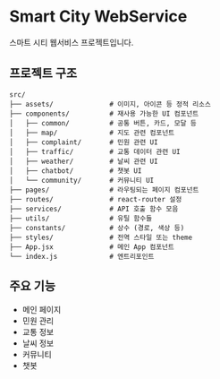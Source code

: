 # Smart City WebService

스마트 시티 웹서비스 프로젝트입니다.

## 프로젝트 구조

```
src/
├── assets/              # 이미지, 아이콘 등 정적 리소스
├── components/          # 재사용 가능한 UI 컴포넌트
│   ├── common/          # 공통 버튼, 카드, 모달 등
│   ├── map/             # 지도 관련 컴포넌트
│   ├── complaint/       # 민원 관련 UI
│   ├── traffic/         # 교통 데이터 관련 UI
│   ├── weather/         # 날씨 관련 UI
│   ├── chatbot/         # 챗봇 UI
│   └── community/       # 커뮤니티 UI
├── pages/               # 라우팅되는 페이지 컴포넌트
├── routes/              # react-router 설정
├── services/            # API 호출 함수 모음
├── utils/               # 유틸 함수들
├── constants/           # 상수 (경로, 색상 등)
├── styles/              # 전역 스타일 또는 theme
├── App.jsx              # 메인 App 컴포넌트
└── index.js             # 엔트리포인트
```

## 주요 기능

-   메인 페이지
-   민원 관리
-   교통 정보
-   날씨 정보
-   커뮤니티
-   챗봇
